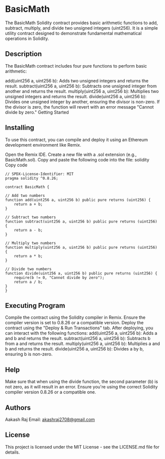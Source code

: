 # BasicMath
The BasicMath Solidity contract provides basic arithmetic functions to add, subtract, multiply, and divide two unsigned integers (uint256). It is a simple utility contract designed to demonstrate fundamental mathematical operations in Solidity.

## Description
The BasicMath contract includes four pure functions to perform basic arithmetic:

add(uint256 a, uint256 b): Adds two unsigned integers and returns the result.
subtract(uint256 a, uint256 b): Subtracts one unsigned integer from another and returns the result.
multiply(uint256 a, uint256 b): Multiplies two unsigned integers and returns the result.
divide(uint256 a, uint256 b): Divides one unsigned integer by another, ensuring the divisor is non-zero. If the divisor is zero, the function will revert with an error message "Cannot divide by zero."
Getting Started
## Installing
To use this contract, you can compile and deploy it using an Ethereum development environment like Remix.

Open the Remix IDE.
Create a new file with a .sol extension (e.g., BasicMath.sol).
Copy and paste the following code into the file:
solidity
Copy code
    
    // SPDX-License-Identifier: MIT
    pragma solidity ^0.8.26;

    contract BasicMath {
    
    // Add two numbers
    function add(uint256 a, uint256 b) public pure returns (uint256) {
        return a + b;
    }
    
    // Subtract two numbers
    function subtract(uint256 a, uint256 b) public pure returns (uint256) {
        return a - b;
    }

    // Multiply two numbers
    function multiply(uint256 a, uint256 b) public pure returns (uint256) {
        return a * b;
    }

    // Divide two numbers
    function divide(uint256 a, uint256 b) public pure returns (uint256) {
        require(b != 0, "Cannot divide by zero");
        return a / b;
    }
    }
## Executing Program

Compile the contract using the Solidity compiler in Remix. Ensure the compiler version is set to 0.8.26 or a compatible version.
Deploy the contract using the "Deploy & Run Transactions" tab.
After deploying, you can interact with the following functions:
add(uint256 a, uint256 b): Adds a and b and returns the result.
subtract(uint256 a, uint256 b): Subtracts b from a and returns the result.
multiply(uint256 a, uint256 b): Multiplies a and b and returns the result.
divide(uint256 a, uint256 b): Divides a by b, ensuring b is non-zero.
## Help
Make sure that when using the divide function, the second parameter (b) is not zero, as it will result in an error.
Ensure you're using the correct Solidity compiler version 0.8.26 or a compatible one.
## Authors
Aakash Raj
Email: akashraj2708@gmail.com
## License
This project is licensed under the MIT License - see the LICENSE.md file for details.
